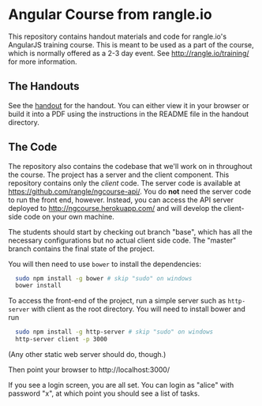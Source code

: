 # Angular Course from rangle.io

This repository contains handout materials and code for rangle.io's AngularJS
training course. This is meant to be used as a part of the course, which is
normally offered as a 2-3 day event. See http://rangle.io/training/ for more
information.

## The Handouts

See the [handout](https://github.com/rangle/ngcourse/tree/master/handout) for
the handout. You can either view it in your browser or build it into a PDF
using the instructions in the README file in the handout directory.

## The Code

The repository also contains the codebase that we'll work on in throughout the
course. The project has a server and the client component. This repository
contains only the *client* code. The server code is available at
https://github.com/rangle/ngcourse-api/. You do **not** need the server code to
run the front end, however. Instead, you can access the API server deployed to
http://ngcourse.herokuapp.com/ and will develop the client-side code on your
own machine.

The students should start by checking out branch "base", which has all the
necessary configurations but no actual client side code. The "master" branch
contains the final state of the project.

You will then need to use `bower` to install the dependencies:

```bash
  sudo npm install -g bower # skip "sudo" on windows
  bower install
```

To access the front-end of the project, run a simple server such as `http-
server` with client as the root directory. You will need to install bower and
run

```bash
  sudo npm install -g http-server # skip "sudo" on windows
  http-server client -p 3000
```

(Any other static web server should do, though.)

Then point your browser to http://localhost:3000/

If you see a login screen, you are all set. You can login as "alice" with
password "x", at which point you should see a list of tasks.


